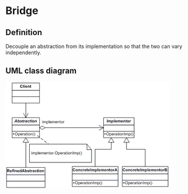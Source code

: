 # Bridge

## Definition
Decouple an abstraction from its implementation so that the two can vary independently.
<BR>

## UML class diagram
![GitHub Logo](../../../docs/Pictures/DesignPatterns/bridge.gif)
